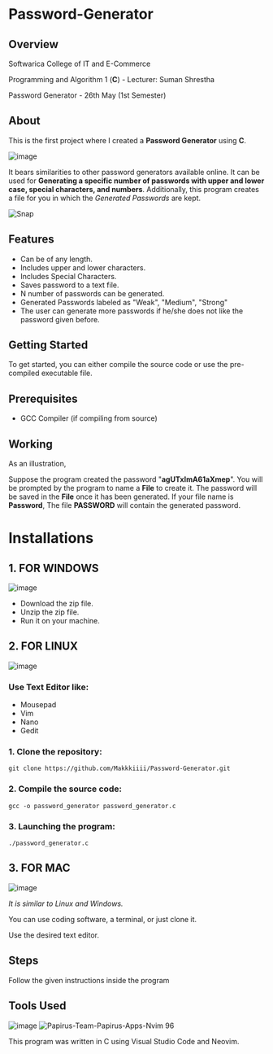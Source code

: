 # Password-Generator

## Overview

Softwarica College of IT and E-Commerce

Programming and Algorithm 1 (**C**) - Lecturer: Suman Shrestha

Password Generator - 26th May (1st Semester)

## About
This is the first project where I created a **Password Generator** using **C**.


![image](https://github.com/Makkkiiii/Password-Generator/assets/148240694/154f0132-7419-4138-8296-742d6d9c211c)




It bears similarities to other password generators available online. It can be used for **Generating a specific number of passwords with upper and lower case, special characters, and numbers**. Additionally, this program creates a file for you in which the _Generated Passwords_ are kept. 


![Snap](https://github.com/Makkkiiii/Password-Generator/assets/148240694/c68c72ab-b99a-44bb-aca1-142159601f43)


## Features
- Can be of any length.
- Includes upper and lower characters.
- Includes Special Characters.
- Saves password to a text file.
- N number of passwords can be generated.
- Generated Passwords labeled as "Weak", "Medium", "Strong"
- The user can generate more passwords if he/she does not like the password given before.

## Getting Started
To get started, you can either compile the source code or use the pre-compiled executable file.

## Prerequisites
- GCC Compiler (if compiling from source)

## Working

As an illustration,

Suppose the program created the password "**agUTxImA61aXmep**". You will be prompted by the program to name a **File** to create it.
The password will be saved in the **File** once it has been generated. If your file name is **Password**, The file **PASSWORD** will contain the generated password.

# Installations

## 1. FOR WINDOWS


![image](https://github.com/Makkkiiii/Password-Generator/assets/148240694/8d509ad9-1d1a-467b-89d0-7d479f42d2d4)

* Download the zip file.
* Unzip the zip file.
* Run it on your machine.

## 2. FOR LINUX 


![image](https://github.com/Makkkiiii/Password-Generator/assets/148240694/87344c86-3469-437f-a53f-cae2531541f8)

### Use **Text Editor** like:
- Mousepad
- Vim
- Nano
- Gedit

### 1. Clone the repository:
   ```
   git clone https://github.com/Makkkiiii/Password-Generator.git
   ```
### 2. Compile the source code: 
```
gcc -o password_generator password_generator.c
```

### 3. Launching the program:

```
./password_generator.c
```

## 3. FOR MAC


![image](https://github.com/Makkkiiii/Password-Generator/assets/148240694/1c970412-db98-4f30-a1bf-b87ae00f8ce3)


_It is similar to Linux and Windows._

You can use coding software, a terminal, or just clone it.

Use the desired text editor.



## Steps

Follow the given instructions inside the program

## Tools Used


![image](https://github.com/Makkkiiii/Password-Generator/assets/148240694/cb19d6e4-0c03-4c73-839a-b5f126ceaa7c)                                          ![Papirus-Team-Papirus-Apps-Nvim 96](https://github.com/Makkkiiii/Password-Generator/assets/148240694/3f6a6c1a-5a5a-4ffd-a0d6-839d9fa9df3a)



This program was written in C using Visual Studio Code and Neovim.

